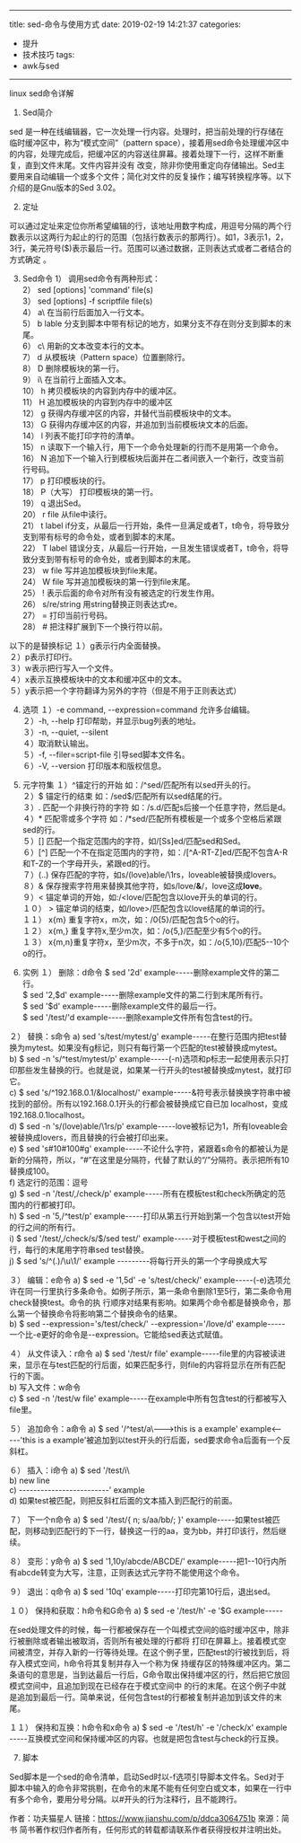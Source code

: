
---
title: sed-命令与使用方式
date: 2019-02-19 14:21:37
categories:
- 提升
- 技术技巧
tags: 
- awk与sed
---

linux sed命令详解
1. Sed简介

sed 是一种在线编辑器，它一次处理一行内容。处理时，把当前处理的行存储在临时缓冲区中，称为“模式空间”（pattern space），接着用sed命令处理缓冲区中的内容，处理完成后，把缓冲区的内容送往屏幕。接着处理下一行，这样不断重复，直到文件末尾。文件内容并没有 改变，除非你使用重定向存储输出。Sed主要用来自动编辑一个或多个文件；简化对文件的反复操作；编写转换程序等。以下介绍的是Gnu版本的Sed 3.02。

2. 定址

可以通过定址来定位你所希望编辑的行，该地址用数字构成，用逗号分隔的两个行数表示以这两行为起止的行的范围（包括行数表示的那两行）。如1，3表示1，2，3行，美元符号($)表示最后一行。范围可以通过数据，正则表达式或者二者结合的方式确定 。

3. Sed命令
1） 调用sed命令有两种形式：    
2） sed [options] 'command' file(s)      
3） sed [options] -f scriptfile file(s)    
4） a\    在当前行后面加入一行文本。    
5） b lable    分支到脚本中带有标记的地方，如果分支不存在则分支到脚本的末尾。    
6） c\    用新的文本改变本行的文本。    
7） d     从模板块（Pattern space）位置删除行。    
8） D    删除模板块的第一行。    
9） i\    在当前行上面插入文本。    
10）  h    拷贝模板块的内容到内存中的缓冲区。    
11）  H    追加模板块的内容到内存中的缓冲区    
12）  g    获得内存缓冲区的内容，并替代当前模板块中的文本。    
13）  G    获得内存缓冲区的内容，并追加到当前模板块文本的后面。    
14）  l    列表不能打印字符的清单。    
15）  n    读取下一个输入行，用下一个命令处理新的行而不是用第一个命令。    
16）  N    追加下一个输入行到模板块后面并在二者间嵌入一个新行，改变当前行号码。    
17）  p    打印模板块的行。    
18）  P（大写）    打印模板块的第一行。    
19）  q    退出Sed。    
20）  r file    从file中读行。    
21）  t label    if分支，从最后一行开始，条件一旦满足或者T，t命令，将导致分支到带有标号的命令处，或者到脚本的末尾。    
22）  T label    错误分支，从最后一行开始，一旦发生错误或者T，t命令，将导致分支到带有标号的命令处，或者到脚本的末尾。    
23）  w file    写并追加模板块到file末尾。    
24）  W file    写并追加模板块的第一行到file末尾。    
25）  !    表示后面的命令对所有没有被选定的行发生作用。    
26）  s/re/string    用string替换正则表达式re。    
27）  =    打印当前行号码。    
28）  #    把注释扩展到下一个换行符以前。    

以下的是替换标记
１）g表示行内全面替换。    
２）p表示打印行。    
３）w表示把行写入一个文件。    
４）x表示互换模板块中的文本和缓冲区中的文本。    
５）y表示把一个字符翻译为另外的字符（但是不用于正则表达式）    

4. 选项
１）-e command, --expression=command    允许多台编辑。    
２）-h, --help                          打印帮助，并显示bug列表的地址。    
３）-n, --quiet, --silent    
４）取消默认输出。    
５）-f, --filer=script-file    引导sed脚本文件名。    
６）-V, --version              打印版本和版权信息。    

5. 元字符集
１）^锚定行的开始 如：/^sed/匹配所有以sed开头的行。     
２）$ 锚定行的结束 如：/sed$/匹配所有以sed结尾的行。     
３）.    匹配一个非换行符的字符 如：/s.d/匹配s后接一个任意字符，然后是d。     
４）*    匹配零或多个字符 如：/*sed/匹配所有模板是一个或多个空格后紧跟sed的行。    
５）[]   匹配一个指定范围内的字符，如/[Ss]ed/匹配sed和Sed。    
６）[^]   匹配一个不在指定范围内的字符，如：/[^A-RT-Z]ed/匹配不包含A-R和T-Z的一个字母开头，紧跟ed的行。    
７）\(..\)   保存匹配的字符，如s/\(love\)able/\1rs，loveable被替换成lovers。    
８）&   保存搜索字符用来替换其他字符，如s/love/**&**/，love这成**love**。     
９）\<      锚定单词的开始，如:/\<love/匹配包含以love开头的单词的行。     
１０）     \>      锚定单词的结束，如/love\>/匹配包含以love结尾的单词的行。     
１１）     x\{m\}  重复字符x，m次，如：/0\{5\}/匹配包含5个o的行。     
１２）     x\{m,\} 重复字符x,至少m次，如：/o\{5,\}/匹配至少有5个o的行。     
１３）     x\{m,n\}重复字符x，至少m次，不多于n次，如：/o\{5,10\}/匹配5--10个o的行。    

6. 实例
１）             删除：d命令
$ sed '2d' example-----删除example文件的第二行。            
$ sed '2,$d' example-----删除example文件的第二行到末尾所有行。    
$ sed '$d' example-----删除example文件的最后一行。    
$ sed '/test/'d example-----删除example文件所有包含test的行。    

２）   替换：s命令
a)   sed 's/test/mytest/g' example-----在整行范围内把test替换为mytest。如果没有g标记，则只有每行第一个匹配的test被替换成mytest。    
b)   $ sed -n 's/^test/mytest/p' example-----(-n)选项和p标志一起使用表示只打印那些发生替换的行。也就是说，如果某一行开头的test被替换成mytest，就打印它。      
c)   $ sed 's/^192.168.0.1/&localhost/' example-----&符号表示替换换字符串中被找到的部份。所有以192.168.0.1开头的行都会被替换成它自已加 localhost，变成192.168.0.1localhost。    
d)   $ sed -n 's/\(love\)able/\1rs/p' example-----love被标记为1，所有loveable会被替换成lovers，而且替换的行会被打印出来。    
e)   $ sed 's#10#100#g' example-----不论什么字符，紧跟着s命令的都被认为是新的分隔符，所以，“#”在这里是分隔符，代替了默认的“/”分隔符。表示把所有10替换成100。    
f)   选定行的范围：逗号    
g)   $ sed -n '/test/,/check/p' example-----所有在模板test和check所确定的范围内的行都被打印。    
h)   $ sed -n '5,/^test/p' example-----打印从第五行开始到第一个包含以test开始的行之间的所有行。    
i)   $ sed '/test/,/check/s/$/sed test/' example-----对于模板test和west之间的行，每行的末尾用字符串sed test替换。  
j) $ sed 's/^\(.\)/\u\1/'  example ---------将每行开头的第一个字母换成大写

３）             编辑：e命令
a)  $ sed -e '1,5d' -e 's/test/check/' example-----(-e)选项允许在同一行里执行多条命令。如例子所示，第一条命令删除1至5行，第二条命令用check替换test。命令的执 行顺序对结果有影响。如果两个命令都是替换命令，那么第一个替换命令将影响第二个替换命令的结果。    
b)  $ sed --expression='s/test/check/' --expression='/love/d' example-----一个比-e更好的命令是--expression。它能给sed表达式赋值。    

４）             从文件读入：r命令
a)  $ sed '/test/r file' example-----file里的内容被读进来，显示在与test匹配的行后面，如果匹配多行，则file的内容将显示在所有匹配行的下面。    
b)  写入文件：w命令    
c)  $ sed -n '/test/w file' example-----在example中所有包含test的行都被写入file里。    

５）             追加命令：a命令
a)   $ sed '/^test/a\\--->this is a example' example<-----'this is a example'被追加到以test开头的行后面，sed要求命令a后面有一个反斜杠。    

６） 插入：i命令
a)  $ sed '/test/i\\    
b)  new line    
c)  -------------------------' example    
d)  如果test被匹配，则把反斜杠后面的文本插入到匹配行的前面。    

７） 下一个n命令
a)  $ sed '/test/{ n; s/aa/bb/; }' example-----如果test被匹配，则移动到匹配行的下一行，替换这一行的aa，变为bb，并打印该行，然后继续。    

８）             变形：y命令
a)  $ sed '1,10y/abcde/ABCDE/' example-----把1--10行内所有abcde转变为大写，注意，正则表达式元字符不能使用这个命令。    

９）             退出：q命令
a)  $ sed '10q' example-----打印完第10行后，退出sed。    

１０）    保持和获取：h命令和G命令
a)  $ sed -e '/test/h' -e '$G example-----


在sed处理文件的时候，每一行都被保存在一个叫模式空间的临时缓冲区中，除非行被删除或者输出被取消，否则所有被处理的行都将 打印在屏幕上。接着模式空间被清空，并存入新的一行等待处理。在这个例子里，匹配test的行被找到后，将存入模式空间，h命令将其复制并存入一个称为保 持缓存区的特殊缓冲区内。第二条语句的意思是，当到达最后一行后，G命令取出保持缓冲区的行，然后把它放回模式空间中，且追加到现在已经存在于模式空间中 的行的末尾。在这个例子中就是追加到最后一行。简单来说，任何包含test的行都被复制并追加到该文件的末尾。

１１）    保持和互换：h命令和x命令
a)  $ sed -e '/test/h' -e '/check/x' example -----互换模式空间和保持缓冲区的内容。也就是把包含test与check的行互换。    

7. 脚本

Sed脚本是一个sed的命令清单，启动Sed时以-f选项引导脚本文件名。Sed对于脚本中输入的命令非常挑剔，在命令的末尾不能有任何空白或文本，如果在一行中有多个命令，要用分号分隔。以#开头的行为注释行，且不能跨行。

作者：功夫猫星人
链接：https://www.jianshu.com/p/ddca3064751b
來源：简书
简书著作权归作者所有，任何形式的转载都请联系作者获得授权并注明出处。
